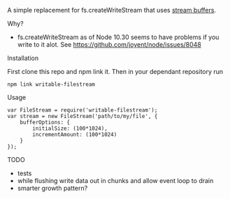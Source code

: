 A simple replacement for fs.createWriteStream that uses [stream buffers](https://www.npmjs.org/package/stream-buffers).  

Why? 
- fs.createWriteStream as of Node 10.30 seems to have problems if you write to it alot. See https://github.com/joyent/node/issues/8048

Installation

First clone this repo and npm link it.  Then in your dependant repository run
```
npm link writable-filestream
```

Usage
```
var FileStream = require('writable-filestream');
var stream = new FileStream('path/to/my/file', {
    bufferOptions: {
        initialSize: (100*1024),
        incrementAmount: (100*1024)
    }
});
```

TODO
- tests
- while flushing write data out in chunks and allow event loop to drain
- smarter growth pattern?